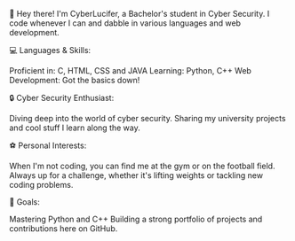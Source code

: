 👋 Hey there! I'm CyberLucifer, a Bachelor's student in Cyber Security. I code whenever I can and dabble in various languages and web development.

💻 Languages & Skills:

Proficient in: C, HTML, CSS and JAVA
     Learning: Python, C++ 
     Web Development: Got the basics down!

🔒 Cyber Security Enthusiast:

Diving deep into the world of cyber security. 
Sharing my university projects and cool stuff I learn along the way.

⚽ Personal Interests:

When I'm not coding, you can find me at the gym or on the football field. 
Always up for a challenge, whether it's lifting weights or tackling new coding problems.

🎯 Goals:

Mastering Python and C++
     Building a strong portfolio of projects and contributions here on GitHub.
